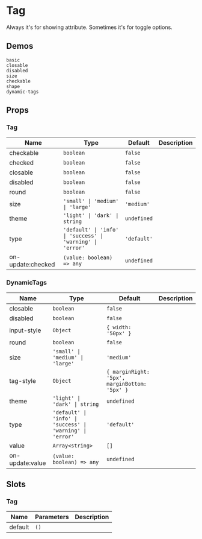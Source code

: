 # Tag
Always it's for showing attribute. Sometimes it's for toggle options.
## Demos
```demo
basic
closable
disabled
size
checkable
shape
dynamic-tags
```

## Props
### Tag
|Name|Type|Default|Description|
|-|-|-|-|
|checkable|`boolean`|`false`||
|checked|`boolean`|`false`||
|closable|`boolean`|`false`||
|disabled|`boolean`|`false`||
|round|`boolean`|`false`||
|size|`'small' \| 'medium' \| 'large'`|`'medium'`||
|theme|`'light' \| 'dark' \| string`|`undefined`||
|type|`'default' \| 'info' \| 'success' \| 'warning' \| 'error'`|`'default'`||
|on-update:checked|`(value: boolean) => any`|`undefined`||

### DynamicTags
|Name|Type|Default|Description|
|-|-|-|-|
|closable|`boolean`|`false`||
|disabled|`boolean`|`false`||
|input-style|`Object`|`{ width: '50px' }`||
|round|`boolean`|`false`||
|size|`'small' \| 'medium' \| 'large'`|`'medium'`||
|tag-style|`Object`|`{ marginRight: '5px', marginBottom: '5px' }`||
|theme|`'light' \| 'dark' \| string`|`undefined`||
|type|`'default' \| 'info' \| 'success' \| 'warning' \| 'error'`|`'default'`||
|value|`Array<string>`|`[]`||
|on-update:value|`(value: boolean) => any`|`undefined`||

## Slots
### Tag
|Name|Parameters|Description|
|-|-|-|
|default|`()`||
